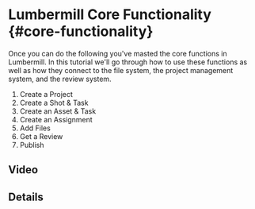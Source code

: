 # Lumbermill Core Functionality {#core-functionality}

Once you can do the following you've masted the core functions in Lumbermill. In this tutorial we'll go through how to use these functions as well as how they connect to the file system, the project management system, and the review system. 

1) Create a Project
2) Create a Shot & Task
3) Create an Asset & Task
4) Create an Assignment
5) Add Files
6) Get a Review
7) Publish

## Video

## Details
